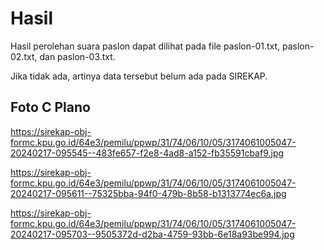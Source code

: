 # Hasil

Hasil perolehan suara paslon dapat dilihat pada file paslon-01.txt, paslon-02.txt, dan paslon-03.txt.

Jika tidak ada, artinya data tersebut belum ada pada SIREKAP.

## Foto C Plano

https://sirekap-obj-formc.kpu.go.id/64e3/pemilu/ppwp/31/74/06/10/05/3174061005047-20240217-095545--483fe657-f2e8-4ad8-a152-fb35591cbaf9.jpg

https://sirekap-obj-formc.kpu.go.id/64e3/pemilu/ppwp/31/74/06/10/05/3174061005047-20240217-095611--75325bba-94f0-479b-8b58-b1313774ec6a.jpg

https://sirekap-obj-formc.kpu.go.id/64e3/pemilu/ppwp/31/74/06/10/05/3174061005047-20240217-095703--9505372d-d2ba-4759-93bb-6e18a93be994.jpg

